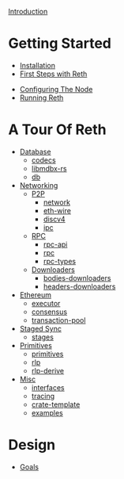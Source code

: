 [Introduction](./README.md)

# Getting Started

- [Installation](./installation.md)
- [First Steps with Reth]()
<!-- An overview of all the flags, how they work and how to configure the node   -->
- [Configuring The Node]()
- [Running Reth]()

# A Tour Of Reth

- [Database]()
    - [codecs]()
    - [libmdbx-rs]()
    - [db]()
- [Networking]()
    - [P2P](./networking/p2p/README.md)
        - [network](./networking/p2p/network/README.md)
        - [eth-wire]()
        - [discv4]()
        - [ipc]()
    - [RPC]()
        - [rpc-api]()
        - [rpc]()
        - [rpc-types]()
    - [Downloaders]()
        - [bodies-downloaders]()
        - [headers-downloaders]()
- [Ethereum]()
    - [executor]()
    - [consensus]()
    - [transaction-pool]()
- [Staged Sync]()
    - [stages](./stages/README.md)
- [Primitives]()
    - [primitives]()
    - [rlp]()
    - [rlp-derive]()
- [Misc]()
    - [interfaces]()
    - [tracing]()
    - [crate-template]()
    - [examples]()



# Design

- [Goals](./design/goals.md)
